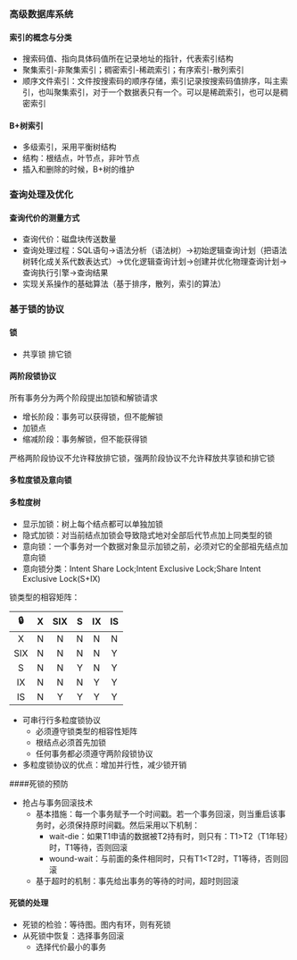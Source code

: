 ### 高级数据库系统

#### 索引的概念与分类

- 搜索码值、指向具体码值所在记录地址的指针，代表索引结构
- 聚集索引-非聚集索引；稠密索引-稀疏索引；有序索引-散列索引
- 顺序文件索引：文件按搜索码的顺序存储，索引记录按搜索码值排序，叫主索引，也叫聚集索引，对于一个数据表只有一个。可以是稀疏索引，也可以是稠密索引

#### B+树索引

- 多级索引，采用平衡树结构
- 结构：根结点，叶节点，非叶节点
- 插入和删除的时候，B+树的维护



### 查询处理及优化

#### 查询代价的测量方式

- 查询代价：磁盘块传送数量
- 查询处理过程：SQL语句->语法分析（语法树）->初始逻辑查询计划（把语法树转化成关系代数表达式）->优化逻辑查询计划->创建并优化物理查询计划->查询执行引擎->查询结果
- 实现关系操作的基础算法（基于排序，散列，索引的算法）

### 基于锁的协议

#### 锁

- 共享锁 排它锁

#### 两阶段锁协议

所有事务分为两个阶段提出加锁和解锁请求

- 增长阶段：事务可以获得锁，但不能解锁
- 加锁点
- 缩减阶段：事务解锁，但不能获得锁

严格两阶段协议不允许释放排它锁，强两阶段协议不允许释放共享锁和排它锁

#### 多粒度锁及意向锁

#### 多粒度树

- 显示加锁：树上每个结点都可以单独加锁
- 隐式加锁：对当前结点加锁会导致隐式地对全部后代节点加上同类型的锁
- 意向锁：一个事务对一个数据对象显示加锁之前，必须对它的全部祖先结点加意向锁
- 意向锁分类：Intent Share Lock;Intent Exclusive Lock;Share Intent Exclusive Lock(S+IX)

锁类型的相容矩阵：

|  🔒   |  X   | SIX  |  S   |  IX  |  IS  |
| :--: | :--: | :--: | :--: | :--: | :--: |
|  X   |  N   |  N   |  N   |  N   |  N   |
| SIX  |  N   |  N   |  N   |  N   |  Y   |
|  S   |  N   |  N   |  Y   |  N   |  Y   |
|  IX  |  N   |  N   |  N   |  Y   |  Y   |
|  IS  |  N   |  Y   |  Y   |  Y   |  Y   |

- 可串行行多粒度锁协议
  - 必须遵守锁类型的相容性矩阵
  - 根结点必须首先加锁
  - 任何事务都必须遵守两阶段锁协议
- 多粒度锁协议的优点：增加并行性，减少锁开销

####死锁的预防

- 抢占与事务回滚技术
  - 基本措施：每一个事务赋予一个时间戳。若一个事务回滚，则当重启该事务时，必须保持原时间戳。然后采用以下机制：
    - wait-die：如果T1申请的数据被T2持有时，则只有：T1>T2（T1年轻）时，T1等待，否则回滚
    - wound-wait：与前面的条件相同时，只有T1<T2时，T1等待，否则回滚
  - 基于超时的机制：事先给出事务的等待的时间，超时则回滚

#### 死锁的处理

- 死锁的检验：等待图。图内有环，则有死锁
- 从死锁中恢复：选择事务回滚
  - 选择代价最小的事务